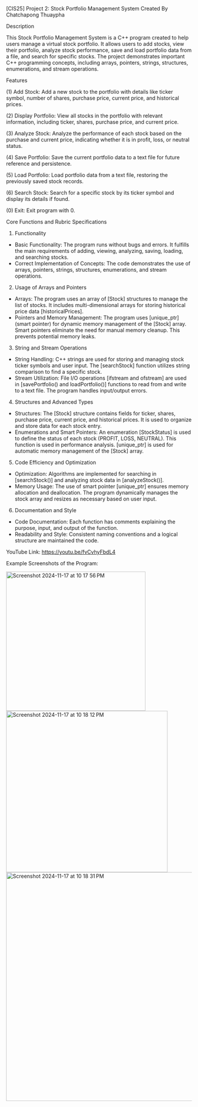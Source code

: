 [CIS25] Project 2: Stock Portfolio Management System
Created By Chatchapong Thuaypha

Description

This Stock Portfolio Management System is a C++ program created to help users manage a virtual stock portfolio. 
It allows users to add stocks, view their portfolio, analyze stock performance, save and load portfolio data 
from a file, and search for specific stocks. The project demonstrates important C++ programming concepts, including 
arrays, pointers, strings, structures, enumerations, and stream operations.

Features

(1) Add Stock: Add a new stock to the portfolio with details like ticker symbol, number of shares, purchase price, current price, and historical prices.

(2) Display Portfolio: View all stocks in the portfolio with relevant information, including ticker, shares, purchase price, and current price.

(3) Analyze Stock: Analyze the performance of each stock based on the purchase and current price, indicating whether it is in profit, loss, or neutral status.

(4) Save Portfolio: Save the current portfolio data to a text file for future reference and persistence.

(5) Load Portfolio: Load portfolio data from a text file, restoring the previously saved stock records.

(6) Search Stock: Search for a specific stock by its ticker symbol and display its details if found.

(0) Exit: Exit program with 0.


Core Functions and Rubric Specifications

1. Functionality
 - Basic Functionality:
       The program runs without bugs and errors. It fulfills the main requirements of adding, viewing, analyzing, saving, loading, and searching stocks.
 - Correct Implementation of Concepts:
       The code demonstrates the use of arrays, pointers, strings, structures, enumerations, and stream operations.

2. Usage of Arrays and Pointers
 - Arrays:
      The program uses an array of [Stock] structures to manage the list of stocks.
      It includes multi-dimensional arrays for storing historical price data [historicalPrices].
 - Pointers and Memory Management:
      The program uses [unique_ptr] (smart pointer) for dynamic memory management of the [Stock] array.
      Smart pointers eliminate the need for manual memory cleanup. This prevents potential memory leaks.

3. String and Stream Operations
 - String Handling:
      C++ strings are used for storing and managing stock ticker symbols and user input.
      The [searchStock] function utilizes string comparison to find a specific stock.
 - Stream Utilization:
      File I/O operations [ifstream and ofstream] are used in [savePortfolio() and loadPortfolio()] functions to read from and write to a text file.
      The program handles input/output errors.

4. Structures and Advanced Types
 - Structures:
      The [Stock] structure contains fields for ticker, shares, purchase price, current price, and historical prices.
      It is used to organize and store data for each stock entry.
 - Enumerations and Smart Pointers:
      An enumeration [StockStatus] is used to define the status of each stock (PROFIT, LOSS, NEUTRAL). This function is used in performance analysis.
      [unique_ptr] is used for automatic memory management of the [Stock] array.

5. Code Efficiency and Optimization
 - Optimization:
      Algorithms are implemented for searching in [searchStock()] and analyzing stock data in [analyzeStock()].
 - Memory Usage:
      The use of smart pointer [unique_ptr] ensures memory allocation and deallocation.
      The program dynamically manages the stock array and resizes as necessary based on user input.

6. Documentation and Style
 - Code Documentation:
      Each function has comments explaining the purpose, input, and output of the function.
 - Readability and Style:
      Consistent naming conventions and a logical structure are maintained the code.

YouTube Link: https://youtu.be/fvCvhyFbdL4

Example Screenshots of the Program:

<img width="378" alt="Screenshot 2024-11-17 at 10 17 56 PM" src="https://github.com/user-attachments/assets/c6bc35b6-bd29-4f99-9aa5-b474b487f071">
<img width="438" alt="Screenshot 2024-11-17 at 10 18 12 PM" src="https://github.com/user-attachments/assets/a42f7630-2275-429c-b425-fdd3f8506255">
<img width="621" alt="Screenshot 2024-11-17 at 10 18 31 PM" src="https://github.com/user-attachments/assets/003b4222-57c4-42c0-a616-e90b5cc17923">

